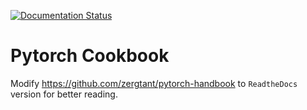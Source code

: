 [![Documentation Status](https://readthedocs.org/projects/pytorch-cookbook/badge/?version=latest)](https://pytorch-cookbook.readthedocs.io/en/latest/?badge=latest)

# Pytorch Cookbook

Modify <https://github.com/zergtant/pytorch-handbook> to `ReadtheDocs` version for better reading.
